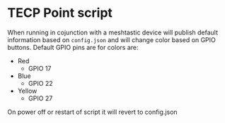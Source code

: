 # TECP Point script

When running in cojunction with a meshtastic device will publish default information based on `config.json` and will change color based on GPIO buttons. 
Default GPIO pins are for colors are:

* Red
  * GPIO 17
* Blue
  * GPIO 22
* Yellow
  * GPIO 27

On power off or restart of script it will revert to config.json 
